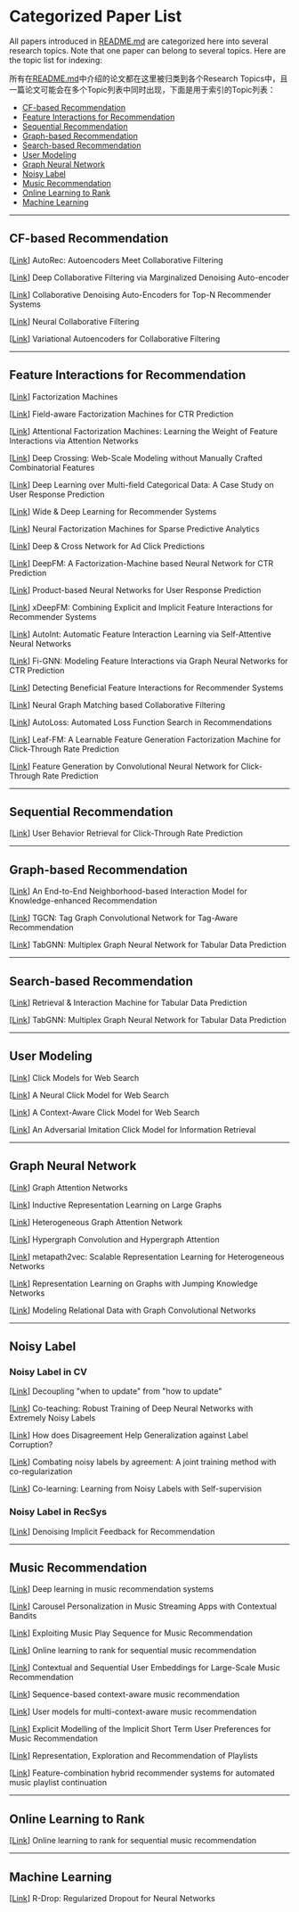 # Categorized Paper List

All papers introduced in [README.md](README.md) are categorized here into several research topics. Note that one paper can belong to several topics. Here are the topic list for indexing:

所有在[README.md](README.md)中介绍的论文都在这里被归类到各个Research Topics中，且一篇论文可能会在多个Topic列表中同时出现，下面是用于索引的Topic列表：

- [CF-based Recommendation](#CF-based_Recommendation)
- [Feature Interactions for Recommendation](#Feature_Interactions_for_Recommendation)
- [Sequential Recommendation](#Sequential_Recommendation)
- [Graph-based Recommendation](#Graph-based_Recommendation)
- [Search-based Recommendation](#Search-based_Recommendation)
- [User Modeling](#User_Modeling)
- [Graph Neural Network](#Graph_Neural_Network)
- [Noisy Label](#Noisy_Label)
- [Music Recommendation](#Music_Recommendation)
- [Online Learning to Rank](#Online_Learning_to_Rank)
- [Machine Learning](#Machine_Learning)

--------------------------------------------------------

<h2 id="CF-based_Recommendation">CF-based Recommendation</h2>

[[Link](https://dl.acm.org/doi/10.1145/2740908.2742726])] AutoRec: Autoencoders Meet Collaborative Filtering

[[Link](https://dl.acm.org/doi/10.1145/2806416.2806527])] Deep Collaborative Filtering via Marginalized Denoising Auto-encoder

[[Link](https://dl.acm.org/doi/10.1145/2835776.2835837])] Collaborative Denoising Auto-Encoders for Top-N Recommender Systems

[[Link](https://arxiv.org/abs/1708.05031)] Neural Collaborative Filtering

[[Link](https://arxiv.org/abs/1802.05814)] Variational Autoencoders for Collaborative Filtering

--------------------------------------------------------

<h2 id="Feature_Interactions_for_Recommendation">Feature Interactions for Recommendation</h2>

[[Link](https://link.zhihu.com/?target=https%3A//www.csie.ntu.edu.tw/~b97053/paper/Rendle2010FM.pdf)] Factorization Machines

[[Link](https://www.csie.ntu.edu.tw/~cjlin/papers/ffm.pdf)] Field-aware Factorization Machines for CTR Prediction

[[Link](https://arxiv.org/abs/1708.04617)] Attentional Factorization Machines: Learning the Weight of Feature Interactions via Attention Networks

[[Link](https://dl.acm.org/doi/10.1145/2939672.2939704)] Deep Crossing: Web-Scale Modeling without Manually Crafted Combinatorial Features

[[Link](https://arxiv.org/abs/1601.02376)] Deep Learning over Multi-field Categorical Data: A Case Study on User Response Prediction

[[Link](https://arxiv.org/abs/1606.07792)] Wide & Deep Learning for Recommender Systems

[[Link](https://arxiv.org/abs/1708.05027)] Neural Factorization Machines for Sparse Predictive Analytics

[[Link](https://arxiv.org/abs/1708.05123)] Deep & Cross Network for Ad Click Predictions

[[Link](https://arxiv.org/abs/1703.04247)] DeepFM: A Factorization-Machine based Neural Network for CTR Prediction

[[Link](https://arxiv.org/abs/1611.00144)] Product-based Neural Networks for User Response Prediction

[[Link](https://arxiv.org/abs/1803.05170)] xDeepFM: Combining Explicit and Implicit Feature Interactions for Recommender Systems

[[Link](https://arxiv.org/abs/1810.11921)] AutoInt: Automatic Feature Interaction Learning via Self-Attentive Neural Networks

[[Link](https://arxiv.org/abs/1910.05552)] Fi-GNN: Modeling Feature Interactions via Graph Neural Networks for CTR Prediction

[[Link](https://arxiv.org/abs/2008.00404)] Detecting Beneficial Feature Interactions for Recommender Systems

[[Link](https://arxiv.org/abs/2105.04067)] Neural Graph Matching based Collaborative Filtering

[[Link](https://arxiv.org/abs/2106.06713)] AutoLoss: Automated Loss Function Search in Recommendations

[[Link](https://arxiv.org/abs/2107.12024)] Leaf-FM: A Learnable Feature Generation Factorization Machine for Click-Through Rate Prediction

[[Link](https://arxiv.org/abs/1904.04447)] Feature Generation by Convolutional Neural Network for Click-Through Rate Prediction

--------------------------------------------------------

<h2 id="Sequential_Recommendation">Sequential Recommendation</h2>

[[Link](https://arxiv.org/abs/2005.14171)] User Behavior Retrieval for Click-Through Rate Prediction

--------------------------------------------------------

<h2 id="Graph-based_Recommendation">Graph-based Recommendation</h2>

[[Link](https://arxiv.org/abs/1908.04032)] An End-to-End Neighborhood-based Interaction Model for Knowledge-enhanced Recommendation

[[Link](https://dl.acm.org/doi/10.1145/3340531.3411927)] TGCN: Tag Graph Convolutional Network for Tag-Aware Recommendation

[[Link](https://arxiv.org/abs/2108.09127)] TabGNN: Multiplex Graph Neural Network for Tabular Data Prediction

--------------------------------------------------------

<h2 id="Search-based_Recommendation">Search-based Recommendation</h2>

[[Link](https://arxiv.org/abs/2108.05252)] Retrieval & Interaction Machine for Tabular Data Prediction

[[Link](https://arxiv.org/abs/2108.09127)] TabGNN: Multiplex Graph Neural Network for Tabular Data Prediction

--------------------------------------------------------

<h2 id="User_Modeling">User Modeling</h2>

[[Link](https://www.semanticscholar.org/paper/Click-Models-for-Web-Search-Authors-%E2%80%99-version-*-Chuklin-Markov/0b19b37da5e438e6355418c726469f6a00473dc3?p2df)] Click Models for Web Search

[[Link](https://dl.acm.org/doi/10.1145/2872427.2883033)] A Neural Click Model for Web Search

[[Link](https://dl.acm.org/doi/10.1145/3336191.3371819)] A Context-Aware Click Model for Web Search

[[Link](https://chiangel.github.io/files/publication/An_Adversarial_Imitation_Click_Model_for_Information_Retrieval.pdf)] An Adversarial Imitation Click Model for Information Retrieval

--------------------------------------------------------

<h2 id="Graph_Neural_Network">Graph Neural Network</h2>

[[Link](https://arxiv.org/abs/1710.10903)] Graph Attention Networks

[[Link](https://arxiv.org/abs/1706.02216)] Inductive Representation Learning on Large Graphs

[[Link](https://arxiv.org/abs/1903.07293)] Heterogeneous Graph Attention Network

[[Link](https://arxiv.org/abs/1901.08150)] Hypergraph Convolution and Hypergraph Attention

[[Link](https://dl.acm.org/doi/10.1145/3097983.3098036)] metapath2vec: Scalable Representation Learning for Heterogeneous Networks

[[Link](https://arxiv.org/abs/1806.03536)] Representation Learning on Graphs with Jumping Knowledge Networks

[[Link](https://arxiv.org/abs/1703.06103)] Modeling Relational Data with Graph Convolutional Networks

--------------------------------------------------------

<h2 id="Noisy_Label">Noisy Label</h2>

### Noisy Label in CV

[[Link](https://arxiv.org/abs/1706.02613)] Decoupling "when to update" from "how to update"

[[Link](https://arxiv.org/abs/1804.06872)] Co-teaching: Robust Training of Deep Neural Networks with Extremely Noisy Labels

[[Link](https://arxiv.org/abs/1901.04215)] How does Disagreement Help Generalization against Label Corruption?

[[Link](https://arxiv.org/abs/2003.02752)] Combating noisy labels by agreement: A joint training method with co-regularization

[[Link](https://arxiv.org/abs/2108.04063)] Co-learning: Learning from Noisy Labels with Self-supervision

### Noisy Label in RecSys

[[Link](https://arxiv.org/abs/2006.04153)] Denoising Implicit Feedback for Recommendation

--------------------------------------------------------

<h2 id="Music_Recommendation">Music Recommendation</h2>

[[Link](https://www.frontiersin.org/articles/10.3389/fams.2019.00044/full)] Deep learning in music recommendation systems

[[Link](https://dl.acm.org/doi/10.1145/3383313.3412217)] Carousel Personalization in Music Streaming Apps with Contextual Bandits

[[Link](https://dl.acm.org/doi/10.5555/3172077.3172400)] Exploiting Music Play Sequence for Music Recommendation

[[Link](https://dl.acm.org/doi/abs/10.1145/3298689.3347019)] Online learning to rank for sequential music recommendation

[[Link](https://dl.acm.org/doi/abs/10.1145/3383313.3412248)] Contextual and Sequential User Embeddings for Large-Scale Music Recommendation

[[Link](https://link.springer.com/article/10.1007/s10791-017-9317-7)] Sequence-based context-aware music recommendation

[[Link](https://link.springer.com/article/10.1007%2Fs11042-020-09890-7)] User models for multi-context-aware music recommendation

[[Link](https://link.springer.com/chapter/10.1007/978-3-319-76941-7_25)] Explicit Modelling of the Implicit Short Term User Preferences for Music Recommendation

[[Link](https://link.springer.com/chapter/10.1007/978-3-030-43887-6_50)] Representation, Exploration and Recommendation of Playlists

[[Link](https://link.springer.com/article/10.1007/s11257-018-9215-8)] Feature-combination hybrid recommender systems for automated music playlist continuation


<!-- 



 

https://ieeexplore.ieee.org/abstract/document/8894369 A Hybrid Recommender System for Improving Automatic Playlist Continuation  这是2021的TKDE啊！

https://dl.acm.org/doi/abs/10.1145/3331184.3331234 Adversarial Mahalanobis Distance-based Attentive Song Recommender for Automatic Playlist Continuation

https://dl.acm.org/doi/abs/10.1145/3344257 An Analysis of Approaches Taken in the ACM RecSys Challenge 2018 for Automatic Music Playlist Continuation

https://dl.acm.org/doi/abs/10.1145/3314183.3323455 Social Tags and Emotions as main Features for the Next Song To Play in Automatic Playlist Continuation

https://dl.acm.org/doi/abs/10.1145/3267471.3267481 Automatic Music Playlist Continuation via Neighbor-based Collaborative Filtering and Discriminative Reweighting/Reranking

https://ieeexplore.ieee.org/abstract/document/8903002 Automatic playlist generation using Convolutional Neural Networks and Recurrent Neural Networks




http://ceur-ws.org/Vol-2225/paper2.pdf A Diversity Adjusting Strategy with Personality for Music Recommendation





https://dl.acm.org/doi/10.1145/2339530.2339643 Playlist prediction via metric embedding

https://ieeexplore.ieee.org/abstract/document/8078723 Music recommendation based on embedding model with user preference and context

https://ieeexplore.ieee.org/abstract/document/9005695 Music Sequence Prediction with Mixture Hidden Markov Models -->


--------------------------------------------------------

<h2 id="Online_Learning_to_Rank">Online Learning to Rank</h2>

[[Link](https://dl.acm.org/doi/abs/10.1145/3298689.3347019)] Online learning to rank for sequential music recommendation

--------------------------------------------------------

<h2 id="Machine_Learning">Machine Learning</h2>

[[Link](https://arxiv.org/abs/2106.14448)] R-Drop: Regularized Dropout for Neural Networks
